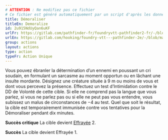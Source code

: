 ```yaml
---
# ATTENTION : Ne modifiez pas ce fichier
# Ce fichier est généré automatiquement par un script d'après les données du module Foundry VTT officiel et de sa traduction
title: Démoraliser
titleEn: Demoralize
id: 2u915NdUyQan6uKF
urlFr: https://gitlab.com/pathfinder-fr/foundryvtt-pathfinder2-fr/-/blob/master/data/actions/2u915NdUyQan6uKF.htm
urlEn: https://gitlab.com/hooking/foundry-vtt---pathfinder-2e/-/blob/master/packs/data/actions.db/demoralize.json
group: actions
layout: actions
type: action
typeFr: Action Unique
---
```

Vous pouvez ébranler la détermination d’un ennemi en poussant un cri soudain, en formulant un sarcasme au moment opportun ou en lâchant une insulte mordante. Désignez une créature située à 9 m ou moins de vous et dont vous percevez la présence. Effectuez un test d’<pf2-action action='demoralize' glyph='A'></pf2-action>Intimidation</pf2-action> contre le DD de Volonté de cette cible. Si elle ne comprend pas la langue que vous parlez, si vous ne parlez pas ou si elle ne peut pas vous entendre, vous subissez un malus de circonstances de −4 au test. Quel que soit le résultat, la cible est temporairement immunisée contre vos tentatives pour la Démoraliser pendant dix minutes.

**Succès critique** La cible devient [Effrayée](../etats/effrayé.md) 2.

**Succès** La cible devient Effrayée 1.


